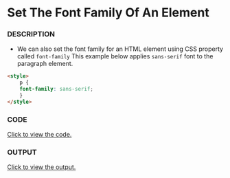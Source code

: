 # Set The Font Family Of An Element

### DESCRIPTION

* We can also set the font family for an HTML element using CSS property called `font-family` This example below applies `sans-serif` font to the paragraph element.
```html
<style>
    p {
    font-family: sans-serif;
    }
</style>
```

### CODE
[Click to view the code.](set-the-font-family-of-an-element.html)

### OUTPUT
[Click to view the output.](http://htmlpreview.github.io/?https://github.com/saipothanjanjanam/freecodecamp-full-stack-dev/blob/master/Responsive_Web_Design_Certification/2.Basic_CSS/6.Change_The_Font_Size_Of_An_Element/set-the-font-family-of-an-element.html)
